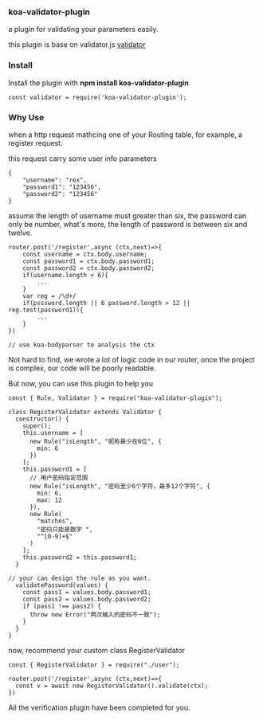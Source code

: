 ### koa-validator-plugin
a plugin for validating your parameters easily.

this plugin is base on validator.js [validator](https://www.npmjs.com/package/validator)

### Install
Install the plugin with **npm install koa-validator-plugin**
```
const validator = require('koa-validator-plugin');
```

### Why Use
when a http request mathcing one of your Routing table, for example, a register request.

this request carry some user info parameters
```
{
    "username": "rex",
    "password1": "123456",
    "password2": "123456"
}
```
assume the length of username must greater than six, the password can only be number, what's more, the length of password is between six and twelve.

```
router.post('/register',async (ctx,next)=>{
    const username = ctx.body.username;
    const password1 = ctx.body.password1;
    const password2 = ctx.body.password2;
    if(username.length < 6){
        ...
    }
    var reg = /\d+/
    if(psssword.length || 6 password.length > 12 ||  reg.test(password1)){
        ...
    }
})

// use koa-bodyparser to analysis the ctx
```
Not hard to find, we wrote a lot of logic code in our router, once the project is complex, our code will be poorly readable.

But now, you can use this plugin to help you
```
const { Rule, Validator } = require("koa-validator-plugin");

class RegisterValidator extends Validator {
  constructor() {
    super();
    this.username = [
      new Rule("isLength", "昵称最少在6位", {
        min: 6
      })
    ];
    this.password1 = [
      // 用户密码指定范围
      new Rule("isLength", "密码至少6个字符，最多12个字符", {
        min: 6,
        max: 12
      }),
      new Rule(
        "matches",
        "密码只能是数字 ",
        "^[0-9]+$"
      )
    ];
    this.password2 = this.password1;
  }

// your can design the rule as you want.
  validatePassword(values) {
    const pass1 = values.body.password1;
    const pass2 = values.body.password2;
    if (pass1 !== pass2) {
      throw new Error("两次输入的密码不一致");
    }
  }
}
```
now, recommend your custom class RegisterValidator
```
const { RegisterValidator } = require("./user");

router.post('/register',async (ctx,next)=>{
  const v = await new RegisterValidator().validate(ctx);
})
```
All the verification plugin have been completed for you.

